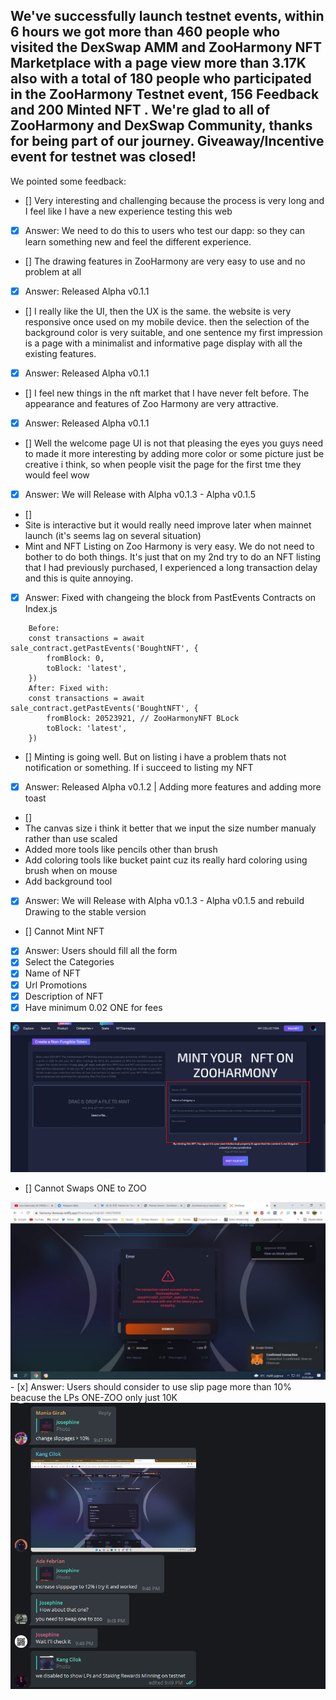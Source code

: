 ## We've successfully launch testnet events, within 6 hours we got more than 460 people who visited the DexSwap AMM and ZooHarmony NFT Marketplace with a page view more than 3.17K also with a total of 180 people who participated in the ZooHarmony Testnet event, 156 Feedback and 200 Minted NFT . We're glad to all of ZooHarmony and DexSwap Community, thanks for being part of our journey. Giveaway/Incentive event for testnet was closed! 

We pointed some feedback:

- [] Very interesting and challenging because the process is very long and I feel like I have a new experience testing this web
- [x] Answer: We need to do this to users who test our dapp: so they can learn something new and feel the different experience.

- [] The drawing features in ZooHarmony are very easy to use and no problem at all
- [x] Answer: Released Alpha v0.1.1

- [] I really like the UI, then the UX is the same. the website is very responsive once used on my mobile device. then the selection of the background color is very suitable, and one sentence my first impression is a page with a minimalist and informative page display with all the existing features.
- [x] Answer: Released Alpha v0.1.1

- [] I feel new things in the nft market that I have never felt before. The appearance and features of Zoo Harmony are very attractive.
- [x] Answer: Released Alpha v0.1.1

- [] Well the welcome page UI is not that pleasing the eyes you guys need to made it more interesting by adding more color or some picture just be creative i think, so when people visit the page for the first tme they would feel wow
- [x] Answer: We will Release with Alpha v0.1.3 - Alpha v0.1.5

- [] 
- Site is interactive but it would really need improve later when mainnet launch (it's seems lag on several situation)
- Mint and NFT Listing on Zoo Harmony is very easy. We do not need to bother to do both things. It's just that on my 2nd try to do an NFT listing that I had previously purchased, I experienced a long transaction delay and this is quite annoying.
- [x] Answer: Fixed with changeing the block from PastEvents Contracts on Index.js
```
    Before:
    const transactions = await sale_contract.getPastEvents('BoughtNFT', {
        fromBlock: 0,
        toBlock: 'latest',
    })
    After: Fixed with:
    const transactions = await sale_contract.getPastEvents('BoughtNFT', {
        fromBlock: 20523921, // ZooHarmonyNFT BLock
        toBlock: 'latest',
    })
```
- [] Minting is going well. But on listing i have a problem thats not notification or something. If i succeed to listing my NFT
- [x] Answer: Released Alpha v0.1.2 | Adding more features and adding more toast

- [] 
- The canvas size i think it better that we input the size number manualy rather than use scaled 
- Added more tools like pencils other than brush
- Add coloring tools like bucket paint cuz its really hard coloring using brush when on mouse
- Add background tool 
- [x] Answer: We will Release with Alpha v0.1.3 - Alpha v0.1.5 and rebuild Drawing to the stable version


- [] Cannot Mint NFT
- [x] Answer: Users should fill all the form
- [x] Select the Categories 
- [x] Name of NFT
- [x] Url Promotions
- [x] Description of NFT
- [x] Have minimum 0.02 ONE for fees
<img src="https://raw.githubusercontent.com/ZooHarmony/Feedback-ForMetrics/main/fixed1.png">


- [] Cannot Swaps ONE to ZOO
<img src="https://raw.githubusercontent.com/ZooHarmony/Feedback-ForMetrics/main/3.jpg">
- [x] Answer: Users should consider to use slip page more than 10% beacuse the LPs ONE-ZOO only just 10K
<img src="https://raw.githubusercontent.com/ZooHarmony/Feedback-ForMetrics/main/4.png">
